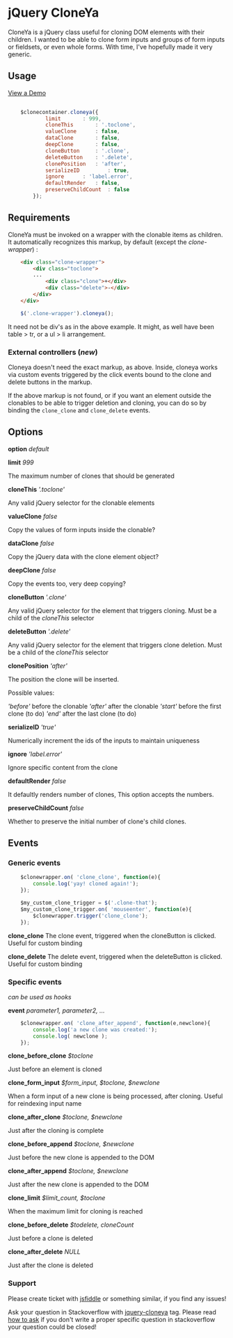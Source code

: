 # jQuery CloneYa


CloneYa is a jQuery class useful for cloning DOM elements with their children. I wanted to be able to clone form inputs and groups of form inputs or fieldsets, or even whole forms. With time, I've hopefully made it very generic.


## Usage

[View a Demo](http://yapapaya.github.io/jquery-cloneya/demo.html "View a Demo")

```javascript
	
	$clonecontainer.cloneya({
            limit		: 999,
            cloneThis		: '.toclone',
            valueClone		: false,
            dataClone		: false,
            deepClone		: false,
            cloneButton		: '.clone',
            deleteButton	: '.delete',
            clonePosition	: 'after',
            serializeID         : true,
            ignore		: 'label.error',
            defaultRender	: false,
            preserveChildCount  : false
        });
```


## Requirements


CloneYa must be invoked on a wrapper with the clonable items as children. It automatically recognizes this markup, by default (except the *clone-wrapper*) :


```html
	<div class="clone-wrapper">
		<div class="toclone">
		...
			<div class="clone">+</div>
			<div class="delete">-</div>
		</div>	
	</div>
```

```javascript
	$('.clone-wrapper').cloneya();
```


It need not be div's as in the above example. It might, as well have been table &gt; tr, or a ul &gt; li arrangement. 

### External controllers (*new*)

Cloneya doesn't need the exact markup, as above. Inside, cloneya works via custom events triggered by the click events bound to the clone and delete buttons in the markup.

If the above markup is not found, or if you want an element outside the clonables to be able to trigger deletion and cloning, you can do so by binding the `clone_clone` and `clone_delete` events.

## Options

**option** *default*


**limit** *999*

The maximum number of clones that should be generated


**cloneThis** *'.toclone'*

Any valid jQuery selector for the clonable elements


**valueClone** *false*

Copy the values of form inputs inside the clonable?


**dataClone** *false*

Copy the jQuery data with the clone element object?


**deepClone** *false*

Copy the events too, very deep copying?


**cloneButton** *'.clone'*

Any valid jQuery selector for the element that triggers cloning. Must be a child of the *cloneThis* selector


**deleteButton** *'.delete'*

Any valid jQuery selector for the element that triggers clone deletion. Must be a child of the *cloneThis* selector

**clonePosition** *'after'*

The position the clone will be inserted.

Possible values:

*'before'* before the clonable
*'after'* after the clonable
*'start'* before the first clone (to do)
*'end'* after the last clone (to do)

**serializeID** *'true'*

Numerically increment the ids of the inputs to maintain uniqueness

**ignore** *'label.error'*

Ignore specific content from the clone

**defaultRender** *false*

It defaultly renders number of clones, This option accepts the numbers.

**preserveChildCount** *false*

Whether to preserve the initial number of clone's child clones.

## Events

### Generic events

```javascript
	$clonewrapper.on( 'clone_clone', function(e){
		console.log('yay! cloned again!');
	});
```
```javascript
	$my_custom_clone_trigger = $('.clone-that');
	$my_custom_clone_trigger.on( 'mouseenter', function(e){
		$clonewrapper.trigger('clone_clone');
	});
```
**clone_clone**
The clone event, triggered when the cloneButton is clicked. Useful for custom binding


**clone_delete**
The delete event, triggered when the deleteButton is clicked. Useful for custom binding


### Specific events

*can be used as hooks*

**event** *parameter1, parameter2, &hellip;*

```javascript
	$clonewrapper.on( 'clone_after_append', function(e,newclone){
		console.log('a new clone was created:');
		console.log( newclone );
	});
```


**clone_before_clone** *$toclone*

Just before an element is cloned


**clone_form_input** *$form_input, $toclone, $newclone*

When a form input of a new clone is being processed, after cloning. Useful for reindexing input name


**clone_after_clone** *$toclone, $newclone*

Just after the cloning is complete


**clone_before_append** *$toclone, $newclone*

Just before the new clone is appended to the DOM


**clone_after_append** *$toclone, $newclone*

Just after the new clone is appended to the DOM


**clone_limit** *$limit_count, $toclone*

When the maximum limit for cloning is reached


**clone_before_delete** *$todelete, cloneCount*

Just before a clone is deleted


**clone_after_delete** *NULL*

Just after the clone is deleted

### Support

Please create ticket with [jsfiddle](http://jsfiddle.net/) or something similar, if you find any issues!

Ask your question in Stackoverflow with [jquery-cloneya](http://stackoverflow.com/questions/tagged/jquery-cloneya) tag. Please read [how to ask](http://stackoverflow.com/help/how-to-ask) if you don't write a proper specific question in stackoverflow your question could be closed! 

